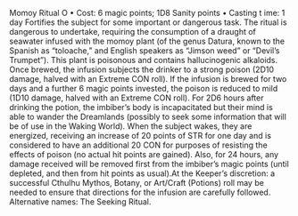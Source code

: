 Momoy Ritual O
• Cost: 6 magic points;  1D8 Sanity points
• Casting t
ime: 1 day
Fortifies the subject for some important or dangerous 
task. The ritual is dangerous to undertake, requiring the consumption of a draught of seawater infused with the 
momoy plant (of the genus Datura, known to the Spanish 
as “toloache,” and English speakers as “Jimson weed” or 
“Devil’s Trumpet”). This plant is poisonous and contains 
hallucinogenic alkaloids. Once brewed, the infusion subjects 
the drinker to a strong poison (2D10 damage, halved with an 
Extreme CON roll). If the infusion is brewed for two days 
and a further 6 magic points invested, the poison is reduced 
to mild (1D10 damage, halved with an Extreme CON roll).
For 2D6 hours after drinking the potion, the imbiber’s 
body is incapacitated but their mind is able to wander the 
Dreamlands (possibly to seek some information that will 
be of use in the Waking World). When the subject wakes, 
they are energized, receiving an increase of 20 points of 
STR for one day and is considered to have an additional 
20 CON for purposes of resisting the effects of poison (no 
actual hit points are gained). Also, for 24 hours, any damage 
received will be removed first from the imbiber’s magic 
points (until depleted, and then from hit points as usual).At the Keeper’s discretion: a successful Cthulhu Mythos, 
Botany, or Art/Craft (Potions) roll may be needed to ensure 
that directions for the infusion are carefully followed.
Alternative names: The Seeking Ritual.

